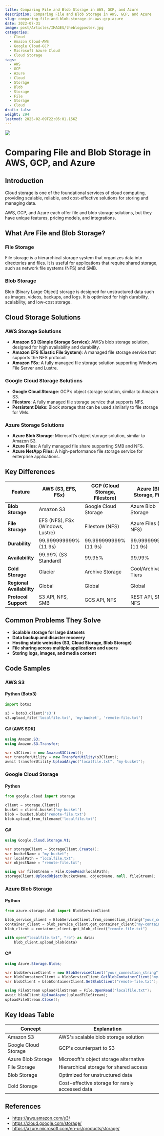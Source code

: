```yaml
---
title: Comparing File and Blob Storage in AWS, GCP, and Azure
description: Comparing File and Blob Storage in AWS, GCP, and Azure
slug: comparing-file-and-blob-storage-in-aws-gcp-azure
date: 2022-07-31
image: post/Articles/IMAGES/theblogposter.jpg
categories:
  - Cloud
  - Amazon Cloud-AWS
  - Google Cloud-GCP
  - Microsoft Azure Cloud
  - Cloud Storage
tags:
  - AWS
  - GCP
  - Azure
  - Cloud
  - Storage
  - Blob
  - Storage
  - File
  - Storage
  - Cloud
draft: false
weight: 294
lastmod: 2025-02-09T22:05:01.156Z
---
```

![](/post/Articles/IMAGES/theblogposter.jpg)

# Comparing File and Blob Storage in AWS, GCP, and Azure

## Introduction

Cloud storage is one of the foundational services of cloud computing, providing scalable, reliable, and cost-effective solutions for storing and managing data.

AWS, GCP, and Azure each offer file and blob storage solutions, but they have unique features, pricing models, and integrations.

## What Are File and Blob Storage?

### File Storage

File storage is a hierarchical storage system that organizes data into directories and files. It is useful for applications that require shared storage, such as network file systems (NFS) and SMB.

### Blob Storage

Blob (Binary Large Object) storage is designed for unstructured data such as images, videos, backups, and logs. It is optimized for high durability, scalability, and low-cost storage.

## Cloud Storage Solutions

### AWS Storage Solutions

* **Amazon S3 (Simple Storage Service)**: AWS’s blob storage solution, designed for high availability and durability.
* **Amazon EFS (Elastic File System)**: A managed file storage service that supports the NFS protocol.
* **Amazon FSx**: A fully managed file storage solution supporting Windows File Server and Lustre.

### Google Cloud Storage Solutions

* **Google Cloud Storage**: GCP’s object storage solution, similar to Amazon S3.
* **Filestore**: A fully managed file storage service that supports NFS.
* **Persistent Disks**: Block storage that can be used similarly to file storage for VMs.

### Azure Storage Solutions

* **Azure Blob Storage**: Microsoft’s object storage solution, similar to Amazon S3.
* **Azure Files**: A fully managed file share supporting SMB and NFS.
* **Azure NetApp Files**: A high-performance file storage service for enterprise applications.

## Key Differences

| Feature                   | AWS (S3, EFS, FSx)               | GCP (Cloud Storage, Filestore) | Azure (Blob Storage, Files) |
| ------------------------- | -------------------------------- | ------------------------------ | --------------------------- |
| **Blob Storage**          | Amazon S3                        | Google Cloud Storage           | Azure Blob Storage          |
| **File Storage**          | EFS (NFS), FSx (Windows, Lustre) | Filestore (NFS)                | Azure Files (SMB, NFS)      |
| **Durability**            | 99.999999999% (11 9s)            | 99.999999999% (11 9s)          | 99.999999999% (11 9s)       |
| **Availability**          | 99.99% (S3 Standard)             | 99.95%                         | 99.99%                      |
| **Cold Storage**          | Glacier                          | Archive Storage                | Cool/Archive Tiers          |
| **Regional Availability** | Global                           | Global                         | Global                      |
| **Protocol Support**      | S3 API, NFS, SMB                 | GCS API, NFS                   | REST API, SMB, NFS          |

## Common Problems They Solve

* **Scalable storage for large datasets**
* **Data backup and disaster recovery**
* **Hosting static websites (S3, Cloud Storage, Blob Storage)**
* **File sharing across multiple applications and users**
* **Storing logs, images, and media content**

## Code Samples

### AWS S3

#### Python (Boto3)

```python
import boto3

s3 = boto3.client('s3')
s3.upload_file('localfile.txt', 'my-bucket', 'remote-file.txt')
```

#### C# (AWS SDK)

```csharp
using Amazon.S3;
using Amazon.S3.Transfer;

var s3Client = new AmazonS3Client();
var transferUtility = new TransferUtility(s3Client);
await transferUtility.UploadAsync("localfile.txt", "my-bucket");
```

### Google Cloud Storage

#### Python

```python
from google.cloud import storage

client = storage.Client()
bucket = client.bucket('my-bucket')
blob = bucket.blob('remote-file.txt')
blob.upload_from_filename('localfile.txt')
```

#### C\#

```csharp
using Google.Cloud.Storage.V1;

var storageClient = StorageClient.Create();
var bucketName = "my-bucket";
var localPath = "localfile.txt";
var objectName = "remote-file.txt";

using var fileStream = File.OpenRead(localPath);
storageClient.UploadObject(bucketName, objectName, null, fileStream);
```

### Azure Blob Storage

#### Python

```python
from azure.storage.blob import BlobServiceClient

blob_service_client = BlobServiceClient.from_connection_string("your_connection_string")
container_client = blob_service_client.get_container_client("my-container")
blob_client = container_client.get_blob_client("remote-file.txt")

with open("localfile.txt", "rb") as data:
    blob_client.upload_blob(data)
```

#### C\#

```csharp
using Azure.Storage.Blobs;

var blobServiceClient = new BlobServiceClient("your_connection_string");
var blobContainerClient = blobServiceClient.GetBlobContainerClient("my-container");
var blobClient = blobContainerClient.GetBlobClient("remote-file.txt");

using FileStream uploadFileStream = File.OpenRead("localfile.txt");
await blobClient.UploadAsync(uploadFileStream);
uploadFileStream.Close();
```

## Key Ideas Table

| Concept              | Explanation                                     |
| -------------------- | ----------------------------------------------- |
| Amazon S3            | AWS's scalable blob storage solution            |
| Google Cloud Storage | GCP's counterpart to S3                         |
| Azure Blob Storage   | Microsoft's object storage alternative          |
| File Storage         | Hierarchical storage for shared access          |
| Blob Storage         | Optimized for unstructured data                 |
| Cold Storage         | Cost-effective storage for rarely accessed data |

## References

* https://aws.amazon.com/s3/
* https://cloud.google.com/storage/
* https://azure.microsoft.com/en-us/products/storage/
